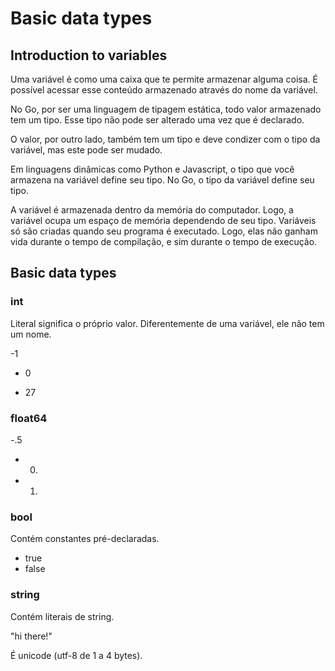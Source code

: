 # Basic data types

## Introduction to variables

Uma variável é como uma caixa que te permite armazenar alguma coisa. É possível acessar esse conteúdo armazenado através do nome da variável.

No Go, por ser uma linguagem de tipagem estática, todo valor armazenado tem um tipo. Esse tipo não pode ser alterado uma vez que é declarado.

O valor, por outro lado, também tem um tipo e deve condizer com o tipo da variável, mas este pode ser mudado.

Em linguagens dinâmicas como Python e Javascript, o tipo que você armazena na variável define seu tipo. No Go, o tipo da variável define seu tipo.

A variável é armazenada dentro da memória do computador. Logo, a variável ocupa um espaço de memória dependendo de seu tipo. Variáveis só são criadas quando seu programa é executado. Logo, elas não ganham vida durante o tempo de compilação, e sim durante o tempo de execução.

## Basic data types

### int

Literal significa o próprio valor. Diferentemente de uma variável, ele não tem um nome.

-1

- 0

- 27

### float64

-.5

- 0.

- 1.

### bool

Contém constantes pré-declaradas.

- true
- false

### string

Contém literais de string.

"hi there!"

É unicode (utf-8 de 1 a 4 bytes).

